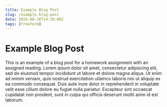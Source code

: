 ```yaml
---
title: Example Blog Post
slug: /example-blog-post
date: 2024-08-26T14:30:00Z
tags: [freeform]
---
```


# Example Blog Post

This is an example of a blog post for a homework assignment with an assigned reading.
Lorem ipsum dolor sit amet, consectetur adipiscing elit, sed do eiusmod tempor incididunt ut labore et dolore magna aliqua. Ut enim ad minim veniam, quis nostrud exercitation ullamco laboris nisi ut aliquip ex ea commodo consequat. Duis aute irure dolor in reprehenderit in voluptate velit esse cillum dolore eu fugiat nulla pariatur. Excepteur sint occaecat cupidatat non proident, sunt in culpa qui officia deserunt mollit anim id est laborum.
